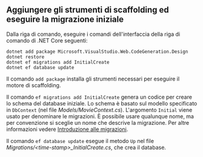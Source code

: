 <a name="cli"></a>
## <a name="add-scaffold-tooling-and-perform-initial-migration"></a>Aggiungere gli strumenti di scaffolding ed eseguire la migrazione iniziale

Dalla riga di comando, eseguire i comandi dell'interfaccia della riga di comando di .NET Core seguenti:

```console
dotnet add package Microsoft.VisualStudio.Web.CodeGeneration.Design
dotnet restore
dotnet ef migrations add InitialCreate
dotnet ef database update
```

Il comando `add package` installa gli strumenti necessari per eseguire il motore di scaffolding.

Il comando `ef migrations add InitialCreate` genera un codice per creare lo schema del database iniziale. Lo schema è basato sul modello specificato in `DbContext` (nel file *Models/MovieContext.cs*). L'argomento `Initial` viene usato per denominare le migrazioni. È possibile usare qualunque nome, ma per convenzione si sceglie un nome che descrive la migrazione. Per altre informazioni vedere [Introduzione alle migrazioni](xref:data/ef-mvc/migrations#introduction-to-migrations).

Il comando `ef database update` esegue il metodo `Up` nel file *Migrations/\<time-stamp>_InitialCreate.cs*, che crea il database.